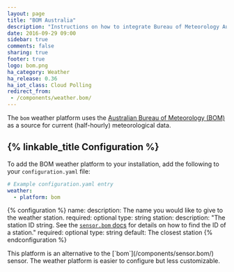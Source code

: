 ```yaml
---
layout: page
title: "BOM Australia"
description: "Instructions on how to integrate Bureau of Meteorology Australia weather conditions into Home Assistant."
date: 2016-09-29 09:00
sidebar: true
comments: false
sharing: true
footer: true
logo: bom.png
ha_category: Weather
ha_release: 0.36
ha_iot_class: Cloud Polling
redirect_from:
 - /components/weather.bom/
---
```


The `bom` weather platform uses the [Australian Bureau of Meteorology (BOM)](http://www.bom.gov.au) as a source for current (half-hourly) meteorological data.

## {% linkable_title Configuration %}

To add the BOM weather platform to your installation, add the following to your `configuration.yaml` file:

```yaml
# Example configuration.yaml entry
weather:
  - platform: bom
```

{% configuration %}
name:
  description:  The name you would like to give to the weather station.
  required: optional
  type: string
station:
  description: "The station ID string. See the [`sensor.bom` docs](/components/sensor.bom/) for details on how to find the ID of a station."
  required: optional
  type: string
  default: The closest station
{% endconfiguration %}

<p class='note'>
This platform is an alternative to the [`bom`](/components/sensor.bom/) sensor.
The weather platform is easier to configure but less customizable.
</p>
